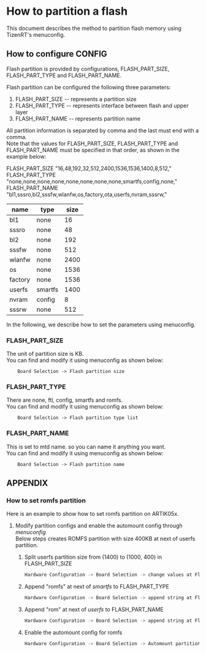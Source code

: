 # How to partition a flash

This document describes the method to partition flash memory using TizenRT's menuconfig. 

## How to configure CONFIG

Flash partition is provided by configurations, FLASH_PART_SIZE, FLASH_PART_TYPE and FLASH_PART_NAME. 

Flash partition can be configured the following three parameters:  

 1. FLASH_PART_SIZE -- represents a partition size  
 2. FLASH_PART_TYPE -- represents interface between flash and upper layer  
 3. FLASH_PART_NAME -- represents partition name  

All partition information is separated by comma and the last must end with a comma.  
Note that the values for FLASH_PART_SIZE, FLASH_PART_TYPE and FLASH_PART_NAME must be specified in that order, as shown in the example below:  

FLASH_PART_SIZE "16,48,192,32,512,2400,1536,1536,1400,8,512,"  
FLASH_PART_TYPE "none,none,none,none,none,none,none,none,smartfs,config,none,"  
FLASH_PART_NAME "bl1,sssro,bl2,sssfw,wlanfw,os,factory,ota,userfs,nvram,sssrw,"

name    | type    | size
------- | ------- | --------
bl1     | none    | 16
sssro   | none    | 48
bl2     | none    | 192
sssfw   | none    | 512
wlanfw  | none    | 2400
os      | none    | 1536
factory | none    | 1536
userfs  | smartfs | 1400
nvram   | config  | 8
sssrw   | none    | 512

In the following, we describe how to set the parameters using menuconfig.  

### FLASH_PART_SIZE

The unit of partition size is KB.   
You can find and modify it using menuconfig as shown below:  

```
	Board Selection -> Flash partition size
```

### FLASH_PART_TYPE

There are none, ftl, config, smartfs and romfs.  
You can find and modify it using menuconfig as shown below:  

```
	Board Selection -> Flash partition type list
```

### FLASH_PART_NAME

This is set to mtd name. so you can name it anything you want.  
You can find and modify it using menuconfig as shown below:  

```
	Board Selection -> Flash partition name
```

## APPENDIX
### How to set romfs partition

Here is an example to show how to set romfs partition on ARTIK05x.  
  
1. Modify partition configs and enable the automount config through *menuconfig*  
    Below steps creates ROMFS partition with size 400KB at next of userfs partition.

    1. Split userfs partition size from (1400) to (1000, 400) in FLASH_PART_SIZE

        ```bash
        Hardware Configuration -> Board Selection -> change values at Flash partition size list (in KBytes)
        ```
    
    2. Append "romfs" at next of *smartfs* to FLASH_PART_TYPE

        ```bash
        Hardware Configuration -> Board Selection -> append string at Flash partition type list
        ```

    3. Append "rom" at next of *userfs* to FLASH_PART_NAME

        ```bash
        Hardware Configuration -> Board Selection -> append string at Flash partition name list
        ```

    4. Enable the automount config for romfs

        ```bash
        Hardware Configuration -> Board Selection -> Automount partitions -> [*] Automount romfs partition
        ```
